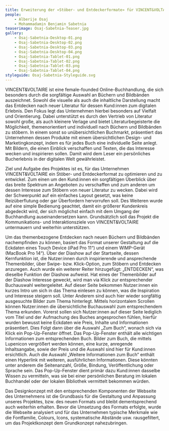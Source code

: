 ```yaml
---
title: Erweiterung der «Stöber- und Entdeckerformate» für VINCENT&VOLTAIRE
people:
    - Alberije Osaj
    - Mohammadamin Benjamin Sabetnia
teaserimage: Osaj-Sabetnia-Teaser.jpg
gallery:
    - Osaj-Sabetnia-Desktop-01.png
    - Osaj-Sabetnia-Desktop-02.png
    - Osaj-Sabetnia-Desktop-03.png
    - Osaj-Sabetnia-Desktop-04.png
    - Osaj-Sabetnia-Tablet-01.png
    - Osaj-Sabetnia-Tablet-02.png
    - Osaj-Sabetnia-Tablet-03.png
    - Osaj-Sabetnia-Tablet-04.png
styleguide: Osaj-Sabetnia-Styleguide.svg
---
```


VINCENT&VOLTAIRE ist eine female-founded Online-Buchhandlung, die sich besonders durch die sorgfältige Auswahl an Büchern und Bildbänden auszeichnet. Sowohl die visuelle als auch die inhaltliche Darstellung macht das Entdecken nach neuer Literatur für dessen Kund:innen zum digitalen Erlebnis. Den Fokus legt das Unternehmen hierbei besonders auf Vielfalt und Orientierung. Dabei unterstützt es durch den Vertrieb von Literatur sowohl große, als auch kleinere Verlage und bietet Literaturbegeisterte die Möglichkeit, themenorientiert und individuell nach Büchern und Bildbänden zu stöbern. In einem sonst so unübersichtlichen Buchmarkt, präsentiert das Unternehmen dessen Produkte mit einem übersichtlichen Design- und Marketingkonzept, indem es für jedes Buch eine individuelle Seite anlegt. Mit Bildern, die einen Einblick verschaffen und Texten, die das Interesse wecken und inspirieren sollen. Damit wird dem Leser ein persönliches Bucherlebnis in der digitalen Welt gewährleistet.

Ziel und Aufgabe des Projektes ist es, für das Unternehmen VINCENT&VOLTAIRE ein Stöber- und Entdeckerformat zu optimieren und zu entwickel. Zum einen um den Kund:innen ein sorgfältigen Überblick über das breite Spektrum an Angeboten zu verschaffen und zum anderen um dessen Interesse zum Stöbern von neuer Literatur zu wecken. Dabei wird der Schwerpunkt auf ein einfaches Layout gesetzt, was keine Reizüberflutung oder gar Überfordern hervorrufen soll. Des Weiteren wurde auf eine simple Bedienung geachtet, damit ein größerer Kundenkreis abgedeckt wird, der sich möglichst einfach mit dem Umgang der Buchhandlung auseinandersetzen kann. Grundsätzlich soll das Projekt die Kommunikations- und Interaktionsziele von VINCENT&VOLTAIRE untermauern und weiterhin unterstützen. 

Um das themenbezogene Entdecken nach neuen Büchern und Bildbänden nachempfinden zu können, basiert das Format unserer Gestaltung auf die Eckdaten eines Touch Device (iPad Pro 11“) und einem WIMP-Gerät (MacBook Pro 14“). Über der Diashow auf der Startseite, dessen Kernfunktion ist, die Nutzer:innen durch inspirierende und ansprechende Themenbilder, über Swipe- bzw. Klick-Option, zum Stöbern und Entdecken anzuregen. Auch wurde ein weiterer Reiter hinzugefügt: „ENTDECKEN“, was dieselbe Funktion der Diashow aufweist. Hat eines der Themenbilder auf der Diashow Interesse geweckt, wird man via Klick zur entsprechender Buchauswahl weitergeleitet. Auf dieser Seite bekommen Nutzer:innen ein kurzes Intro um sich in das Thema einlesen zu können, was die Inspiration und Interesse steigern soll. Unter Anderem sind auch hier wieder sorgfältig ausgesuchte Bilder zum Thema hinterlegt. Mittels horizontalem Scrollen können Nutzer:innen die übersichtliche Buchauswahl zum entsprechendem Thema erkunden. Vorerst sollen sich Nutzer:innen auf dieser Seite lediglich vom Titel und der Aufmachung des Buches angesprochen fühlen, hierfür wurden bewusst keine Eckdaten wie Preis, Inhalte und Informationen präsentiert. Dies Folgt dann über die Auswahl „Zum Buch“, wonach sich via Klick ein Pop-Up-Fenster öffnet. Das Pop-Up-Fenster enthält alle wichtigen Informationen zum entsprechenden Buch. Bilder zum Buch, die mittels Lupenicon vergrößert werden können, eine kurze, anregende Inhaltsangabe, sowie der Preis und die Auswahl sind hier für Kund:innen ersichtlich. Auch die Auswahl „Weitere Informationen zum Buch“ enthält einen Hyperlink mit weiteren, ausführlichen Informationen. Diese könnten unter anderem die Seitenanzahl, Größe, Bindung, Veröffentlichung oder Sprache sein. Das Pop-Up-Fenster dient primär dazu Kund:innen dasselbe Wissen zu vermitteln, was sie bei einer persönlichen Beratung im lokalen Buchhandel oder der lokalen Bibliothek vermittelt bekommen würden.  

Das Designkonzept mit den entsprechenden Komponenten der Webseite des Unternehmens ist die Grundbasis für die Gestaltung und Anpassung unseres Projektes, bzw. des neuen Formats und bleibt dementsprechend auch weiterhin erhalten. Bevor die Umsetzung des Formats erfolgte, wurde die Webseite analysiert und für das Unternehmen typische Merkmale wie die Fontfamilie, Colours, Icons, systematische Abstände usw. rausgefiltert, um das Projektkonzept dem Grundkonzept nahezubringen. 
